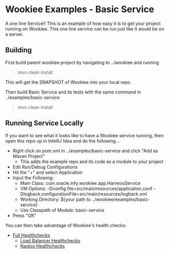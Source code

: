 # Wookiee Examples - Basic Service
A one line Service!! This is an example of how easy it is to get your project running
on Wookiee. This one line service can be run just like it would be on a server.

## Building
First build parent wookiee project by navigating to ../wookiee and running
> mvn clean install

This will get the SNAPSHOT of Wookiee into your local repo.

Then build Basic Service and its tests with the same command in ../examples/basic-service
> mvn clean install 

## Running Service Locally
If you want to see what it looks like to have a Wookiee service running, then open
this repo up in IntelliJ Idea and do the following...

* Right click on pom.xml in ../examples/basic-service and click "Add as Maven Project"
    * This adds the example repo and its code as a module to your project
* Edit Run/Debug Configurations
* Hit the "+" and select Application
* Input the Following:
    * Main Class: com.oracle.infy.wookiee.app.HarnessService
    * VM Options: -Dconfig.file=src/main/resources/application.conf -Dlogback.configurationFile=src/main/resources/logback.xml
    * Working Directory: ${your path to ../wookiee/examples/basic-service}
    * Use Classpath of Module: basic-service
* Press "OK"

You can then take advantage of Wookiee's health checks:
* [Full Healthchecks](http://localhost:8080/healthcheck)
    * [Load Balancer Healthchecks](http://localhost:8080/healthcheck/lb)
    * [Nagios Healthchecks](http://localhost:8080/healthcheck/nagios)
